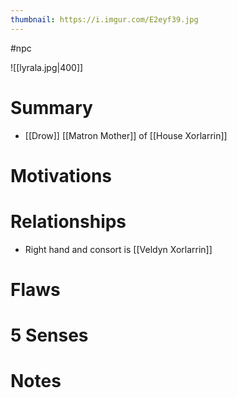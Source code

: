 ```yaml
---
thumbnail: https://i.imgur.com/E2eyf39.jpg
---
```

#npc

![[lyrala.jpg|400]]

# Summary
- [[Drow]] [[Matron Mother]] of [[House Xorlarrin]]


# Motivations
# Relationships
- Right hand and consort is [[Veldyn Xorlarrin]]
# Flaws
# 5 Senses
# Notes
